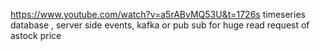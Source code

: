https://www.youtube.com/watch?v=a5rABvMQ53U&t=1726s
timeseries database , server side events, kafka or pub sub  for huge read request of astock price


